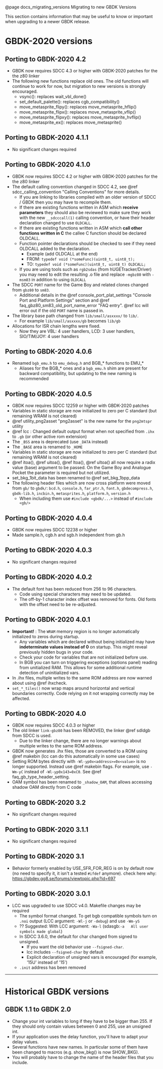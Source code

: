 @page docs_migrating_versions Migrating to new GBDK Versions

This section contains information that may be useful to know or important when upgrading to a newer GBDK release.

# GBDK-2020 versions

## Porting to GBDK-2020 4.2
  - GBDK now requires SDCC 4.3 or higher with GBDK-2020 patches for the the z80 linker
  - The following new functions replace old ones. The old functions will continue to work for now, but migration to new versions is strongly encouraged.
    - vsync(): replaces wait_vbl_done()
    - set_default_palette(): replaces cgb_compatibility()
    - move_metasprite_flipy(): replaces move_metasprite_hflip()
    - move_metasprite_flipx(): replaces move_metasprite_vflip()
    - move_metasprite_flipxy(): replaces move_metasprite_hvflip()
    - move_metasprite_ex(): replaces move_metasprite()

## Porting to GBDK-2020 4.1.1
  - No significant changes required


## Porting to GBDK-2020 4.1.0
  - GBDK now requires SDCC 4.2 or higher with GBDK-2020 patches for the the z80 linker
  - The default calling convention changed in SDCC 4.2, see @ref sdcc_calling_convention "Calling Conventions" for more details.
    - If you are linking to libraries compiled with an older version of SDCC / GBDK then you may have to recompile them.
    - If there are existing functions written in ASM which __receive parameters__ they should also be reviewed to make sure they work with the new `__sdcccall(1)` calling convention, or have their header declaration changed to use `OLDCALL`.
    - If there are existing functions written in ASM which __call other functions written in C__ the callee C function should be declared OLDCALL.
    - Function pointer declarations should be checked to see if they need OLDCALL added to the declaration.
      - Example (add OLDCALL at the end)
      - FROM: `typedef void (*someFunc)(uint8_t, uint8_t);`
      - TO:   `typedef void (*someFunc)(uint8_t, uint8_t) OLDCALL;`
    - If you are using tools such as `rgb2sdas` (from hUGETracker/Driver) you may need to edit the resulting .o file and replace `-mgbz80` with `-msm83` in addition to using `OLDCALL`
  - The SDCC `PORT` name for the Game Boy and related clones changed from `gbz80` to `sm83`.
    - Additional details in the @ref console_port_plat_settings "Console Port and Platform Settings" section and @ref faq_gbz80_sm83_old_port_name_error "FAQ entry". @ref lcc will error out if the old `PORT` name is passed in.
  - The library base path changed from `lib/small/asxxxx/` to `lib/`.
    - For example  `lib/small/asxxxx/gb` becomes `lib/gb`
  - Allocations for ISR chain lengths were fixed.
    - Now they are VBL: 4 user handlers, LCD: 3 user handlers, SIO/TIM/JOY: 4 user handlers
    

## Porting to GBDK-2020 4.0.6
  - Renamed `bgb_emu.h` to `emu_debug.h` and BGB_* functions to EMU_*
    - Aliases for the BGB_* ones and a `bgb_emu.h` shim are present for backward compatibility, but updating to the new naming is recommended


## Porting to GBDK-2020 4.0.5
  - GBDK now requires SDCC 12259 or higher with GBDK-2020 patches
  - Variables in static storage are now initialized to zero per C standard (but remaining WRAM is not cleared)
  - @ref utility_png2asset "png2asset" is the new name for the `png2mtspr` utility
  - @ref lcc : Changed default output format when not specified from `.ihx` to `.gb` (or other active rom extension)
  - The `_BSS` area is deprecated (use `_DATA` instead)
  - The `_BASE` area is renamed to `_HOME`
  - Variables in static storage are now initialized to zero per C standard (but remaining WRAM is not cleared)
  - @ref itoa(), @ref uitoa(), @ref ltoa(), @ref ultoa() all now require a radix value (base) argument to be passed. On the Game Boy and Analogue Pocket the parameter is required but not utilized.
  - set_bkg_1bit_data has been renamed to @ref set_bkg_1bpp_data
  - The following header files which are now cross platform were moved from `gb/` to `gbdk/`: `bcd.h`, `console.h`, `far_ptr.h`, `font.h`, `gbdecompress.h`, `gbdk-lib.h`, `incbin.h`, `metasprites.h`, `platform.h`, `version.h`
    - When including them use `#include <gbdk/...>` instead of `#include <gb/>`
  
## Porting to GBDK-2020 4.0.4
  - GBDK now requires SDCC 12238 or higher
  - Made sample.h, cgb.h and sgb.h independent from gb.h


## Porting to GBDK-2020 4.0.3
  - No significant changes required


## Porting to GBDK-2020 4.0.2
 - The default font has been reduced from 256 to 96 characters.
   - Code using special characters may need to be updated.
   - The off-by-1 character index offset was removed for fonts. Old fonts with the offset need to be re-adjusted.


## Porting to GBDK-2020 4.0.1
 - __Important!__ : The `WRAM` memory region is no longer automatically initialized to zeros during startup.
   - Any variables which are declared without being initialized may have __indeterminate values instead of 0__ on startup. This might reveal previously hidden bugs in your code.
   - Check your code for variables that are not initialized before use.
   - In BGB you can turn on triggering exceptions (options panel) reading from unitialized RAM. This allows for some additional runtime detection of uninitialized vars.
 - In .ihx files, multiple writes to the same ROM address are now warned about using @ref ihxcheck.
 - `set_*_tiles()` now wrap maps around horizontal and vertical boundaries correctly. Code relying on it not wrapping correctly may be affected.


## Porting to GBDK-2020 4.0
 - GBDK now requires SDCC 4.0.3 or higher
 - The old linker `link-gbz80` has been REMOVED, the linker @ref sdldgb from SDCC is used.
   - Due to the linker change, there are no longer warnings about multiple writes to the same ROM address.
 - GBDK now generates .ihx files, those are converted to a ROM using @ref makebin (lcc can do this automatically in some use cases)
 - Setting ROM bytes directly with `-Wl-yp0x<address>=0x<value>` is no longer supported. Instead use @ref makebin flags. For example, use `-Wm-yC` instead of `-Wl-yp0x143=0xC0`. See @ref faq_gb_type_header_setting.
 - OAM symbol has been renamed to `_shadow_OAM`, that allows accessing shadow OAM directly from C code


## Porting to GBDK-2020 3.2
  - No significant changes required

## Porting to GBDK-2020 3.1.1
  - No significant changes required

## Porting to GBDK-2020 3.1
  - Behavior formerly enabled by USE_SFR_FOR_REG is on by default now (no need to specify it, it isn't a tested `#ifdef` anymore). check here why:
    https://gbdev.gg8.se/forums/viewtopic.php?id=697

## Porting to GBDK-2020 3.0.1
 - LCC was upgraded to use SDCC v4.0. Makefile changes may be required
   - The symbol format changed. To get bgb compatible symbols turn on `.noi` output (LCC argument: `-Wl-j` or `-debug`) and use `-Wm-yS`
   - ?? Suggested: With LCC argument: `-Wa-l` (sdasgb:`-a   All user symbols made global`)
   - In SDCC 3.6.0, the default for char changed from signed to unsigned.
     - If you want the old behavior use `--fsigned-char`.
     - lcc includes `--fsigned-char` by default
     - Explicit declaration of unsigned vars is encouraged (for example, '15U' instead of '15')
   - `.init` address has been removed

--------------------------------------------------

# Historical GBDK versions

## GBDK 1.1 to GBDK 2.0
 - Change your int variables to long if they have to be bigger than 255. If they should only contain values between 0 and 255, use an unsigned int.
 - If your application uses the delay function, you'll have to adapt your delay values.
 - Several functions have new names. In particular some of them have been changed to macros (e.g. show_bkg() is now SHOW_BKG).
 - You will probably have to change the name of the header files that you include.

